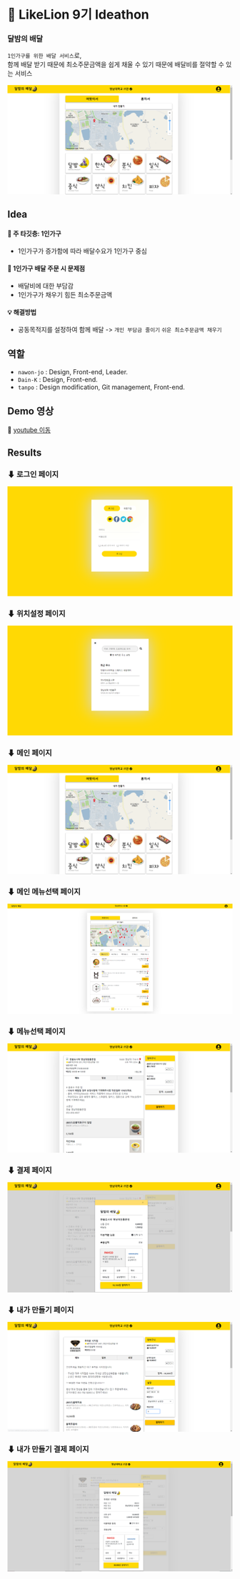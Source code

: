 # :lion: LikeLion 9기 Ideathon

### 달밤의 배달
`1인가구를 위한 배달 서비스`로, <br>함께 배달 받기 때문에 최소주문금액을 쉽게 채울 수 있기 때문에 배달비를 절약할 수 있는 서비스
<br><br>
![mainpage](results/mainmenu.png) 

## Idea
#### :memo: 주 타깃층: 1인가구
- 1인가구가 증가함에 따라 배달수요가 1인가구 중심
#### :memo: 1인가구 배달 주문 시 문제점
- 배달비에 대한 부담감
- 1인가구가 채우기 힘든 최소주문금액
#### :bulb: 해결방법 
- 공동목적지를 설정하여 함께 배달 -> `개인 부담금 줄이기` `쉬운 최소주문금액 채우기`

## 역할
- `nawon-jo` : Design, Front-end, Leader.    
- `Dain-K`   : Design, Front-end.   
- `tanpo`    : Design modification, Git management, Front-end.   

## Demo 영상 
:movie_camera: [youtube 이동](https://www.youtube.com/watch?app=desktop&v=lQnrwgoIDS0&feature=youtu.be)

## Results
### ⬇ 로그인 페이지
![image](results/login.png)

### ⬇ 위치설정 페이지  
![image](results/location.png) 

### ⬇ 메인 페이지  
![image](results/mainmenu.png)

### ⬇ 메인 메뉴선택 페이지     
![image](results/main.png)

### ⬇ 메뉴선택 페이지    
![image](results/menulist.png) 

### ⬇ 결제 페이지    
<img src='results/payment.png'>   

### ⬇ 내가 만들기 페이지  
<img src='results/make_menu.png'>   

### ⬇ 내가 만들기 결제 페이지
<img src='results/make_menu_payment.png'>    



